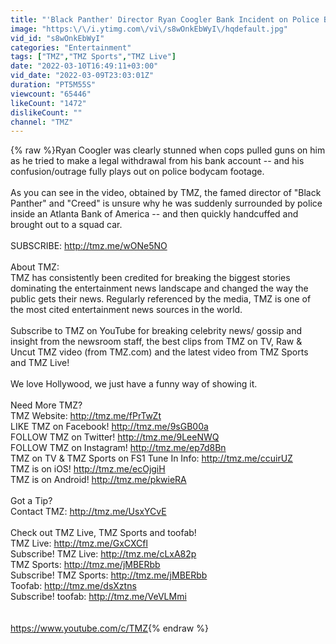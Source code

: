 ```yaml
---
title: "'Black Panther' Director Ryan Coogler Bank Incident on Police Body Cam Video | TMZ"
image: "https:\/\/i.ytimg.com\/vi\/s8wOnkEbWyI\/hqdefault.jpg"
vid_id: "s8wOnkEbWyI"
categories: "Entertainment"
tags: ["TMZ","TMZ Sports","TMZ Live"]
date: "2022-03-10T16:49:11+03:00"
vid_date: "2022-03-09T23:03:01Z"
duration: "PT5M55S"
viewcount: "65446"
likeCount: "1472"
dislikeCount: ""
channel: "TMZ"
---
```

{% raw %}Ryan Coogler was clearly stunned when cops pulled guns on him as he tried to make a legal withdrawal from his bank account -- and his confusion/outrage fully plays out on police bodycam footage.<br /><br />As you can see in the video, obtained by TMZ, the famed director of &quot;Black Panther&quot; and &quot;Creed&quot; is unsure why he was suddenly surrounded by police inside an Atlanta Bank of America -- and then quickly handcuffed and brought out to a squad car.<br /><br />SUBSCRIBE: <a rel="nofollow" target="blank" href="http://tmz.me/wONe5NO">http://tmz.me/wONe5NO</a><br /><br />About TMZ:<br />TMZ has consistently been credited for breaking the biggest stories dominating the entertainment news landscape and changed the way the public gets their news. Regularly referenced by the media, TMZ is one of the most cited entertainment news sources in the world. <br /><br />Subscribe to TMZ on YouTube for breaking celebrity news/ gossip and insight from the newsroom staff, the best clips from TMZ on TV, Raw &amp; Uncut TMZ video (from TMZ.com) and the latest video from TMZ Sports and TMZ Live! <br /><br />We love Hollywood, we just have a funny way of showing it.<br /><br />Need More TMZ?<br />TMZ Website: <a rel="nofollow" target="blank" href="http://tmz.me/fPrTwZt">http://tmz.me/fPrTwZt</a><br />LIKE TMZ on Facebook! <a rel="nofollow" target="blank" href="http://tmz.me/9sGB00a">http://tmz.me/9sGB00a</a><br />FOLLOW TMZ on Twitter! <a rel="nofollow" target="blank" href="http://tmz.me/9LeeNWQ">http://tmz.me/9LeeNWQ</a><br />FOLLOW TMZ on Instagram! <a rel="nofollow" target="blank" href="http://tmz.me/ep7d8Bn">http://tmz.me/ep7d8Bn</a><br />TMZ on TV &amp; TMZ Sports on FS1 Tune In Info: <a rel="nofollow" target="blank" href="http://tmz.me/ccuirUZ">http://tmz.me/ccuirUZ</a><br />TMZ is on iOS! <a rel="nofollow" target="blank" href="http://tmz.me/ecOjgiH">http://tmz.me/ecOjgiH</a><br />TMZ is on Android! <a rel="nofollow" target="blank" href="http://tmz.me/pkwieRA">http://tmz.me/pkwieRA</a><br /><br />Got a Tip?<br />Contact TMZ: <a rel="nofollow" target="blank" href="http://tmz.me/UsxYCvE">http://tmz.me/UsxYCvE</a><br /><br />Check out TMZ Live, TMZ Sports and toofab!<br />TMZ Live: <a rel="nofollow" target="blank" href="http://tmz.me/GxCXCfl">http://tmz.me/GxCXCfl</a><br />Subscribe! TMZ Live: <a rel="nofollow" target="blank" href="http://tmz.me/cLxA82p">http://tmz.me/cLxA82p</a><br />TMZ Sports: <a rel="nofollow" target="blank" href="http://tmz.me/jMBERbb">http://tmz.me/jMBERbb</a><br />Subscribe! TMZ Sports: <a rel="nofollow" target="blank" href="http://tmz.me/jMBERbb">http://tmz.me/jMBERbb</a><br />Toofab: <a rel="nofollow" target="blank" href="http://tmz.me/dsXztns">http://tmz.me/dsXztns</a><br />Subscribe! toofab: <a rel="nofollow" target="blank" href="http://tmz.me/VeVLMmi">http://tmz.me/VeVLMmi</a><br /><br /><br /><a rel="nofollow" target="blank" href="https://www.youtube.com/c/TMZ">https://www.youtube.com/c/TMZ</a>{% endraw %}
